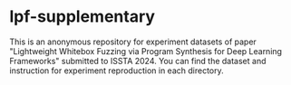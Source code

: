 # lpf-supplementary

This is an anonymous repository for experiment datasets of paper "Lightweight Whitebox Fuzzing via Program Synthesis for Deep Learning Frameworks" submitted to ISSTA 2024. You can find the dataset and instruction for experiment reproduction in each directory.
